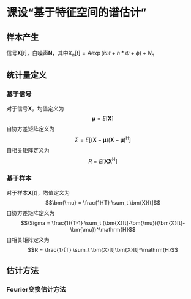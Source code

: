 # 课设“基于特征空间的谱估计”

## 样本产生
信号$\bm{X}[t]$，白噪声$\bm{N}$，其中$X_n[t] = A\exp(i\omega t + n*\psi + \phi) + N_n$

## 统计量定义
### 基于信号
对于信号$\bm{X}$，均值定义为
$$\bm{\mu} = E[\bm{X}]$$
自协方差矩阵定义为
$$\Sigma = E[(\bm{X}-\bm{\mu})(\bm{X}-\bm{\mu})^\mathrm{H}]$$
自相关矩阵定义为
$$R = E[\bm{X}\bm{X}^\mathrm{H}]$$

### 基于样本
对于样本$\bm{X}[t]$，均值定义为
$$\bm{\mu} = \frac{1}{T} \sum_t \bm{X}[t]$$
自协方差矩阵定义为
$$\Sigma = \frac{1}{T-1} \sum_t (\bm{X}[t]-\bm{\mu})(\bm{X}[t]-\bm{\mu})^\mathrm{H}$$
自相关矩阵定义为
$$R = \frac{1}{T} \sum_t \bm{X}[t]\bm{X}[t]^\mathrm{H}$$

## 估计方法

### Fourier变换估计方法
